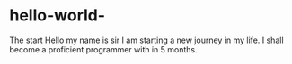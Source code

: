 # hello-world-
The start 
Hello my name is sir 
I am starting a new journey in my life. I shall become a proficient 
programmer with in 5 months. 
